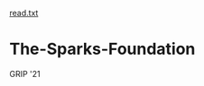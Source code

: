 [read.txt](https://github.com/BhupenGupta05/The-Sparks-Foundation/files/7119991/read.txt)
# The-Sparks-Foundation
GRIP '21
